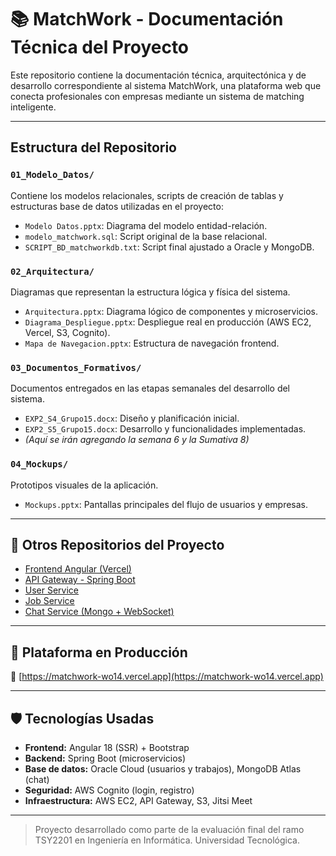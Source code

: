 # 📚 MatchWork - Documentación Técnica del Proyecto

Este repositorio contiene la documentación técnica, arquitectónica y de desarrollo correspondiente al sistema MatchWork, una plataforma web que conecta profesionales con empresas mediante un sistema de matching inteligente.

---

## Estructura del Repositorio

### `01_Modelo_Datos/`
Contiene los modelos relacionales, scripts de creación de tablas y estructuras base de datos utilizadas en el proyecto:
- `Modelo Datos.pptx`: Diagrama del modelo entidad-relación.
- `modelo_matchwork.sql`: Script original de la base relacional.
- `SCRIPT_BD_matchworkdb.txt`: Script final ajustado a Oracle y MongoDB.

### `02_Arquitectura/`
Diagramas que representan la estructura lógica y física del sistema.
- `Arquitectura.pptx`: Diagrama lógico de componentes y microservicios.
- `Diagrama_Despliegue.pptx`: Despliegue real en producción (AWS EC2, Vercel, S3, Cognito).
- `Mapa de Navegacion.pptx`: Estructura de navegación frontend.

### `03_Documentos_Formativos/`
Documentos entregados en las etapas semanales del desarrollo del sistema.
- `EXP2_S4_Grupo15.docx`: Diseño y planificación inicial.
- `EXP2_S5_Grupo15.docx`: Desarrollo y funcionalidades implementadas.
- *(Aquí se irán agregando la semana 6 y la Sumativa 8)*

### `04_Mockups/`
Prototipos visuales de la aplicación.
- `Mockups.pptx`: Pantallas principales del flujo de usuarios y empresas.

---

## 🔗 Otros Repositorios del Proyecto

- [Frontend Angular (Vercel)](https://github.com/DarioOlivares2001/matchwork)
- [API Gateway - Spring Boot](https://github.com/DarioOlivares2001/apigateway)
- [User Service](https://github.com/DarioOlivares2001/user-services)
- [Job Service](https://github.com/DarioOlivares2001/jobservice)
- [Chat Service (Mongo + WebSocket)](https://github.com/DarioOlivares2001/micro-matchworkchat)

---

## 🚀 Plataforma en Producción

🔗 [https://matchwork-wo14.vercel.app](https://matchwork-wo14.vercel.app)

---

## 🛡️ Tecnologías Usadas

- **Frontend:** Angular 18 (SSR) + Bootstrap
- **Backend:** Spring Boot (microservicios)
- **Base de datos:** Oracle Cloud (usuarios y trabajos), MongoDB Atlas (chat)
- **Seguridad:** AWS Cognito (login, registro)
- **Infraestructura:** AWS EC2, API Gateway, S3, Jitsi Meet

---

> Proyecto desarrollado como parte de la evaluación final del ramo TSY2201 en Ingeniería en Informática. Universidad Tecnológica.
